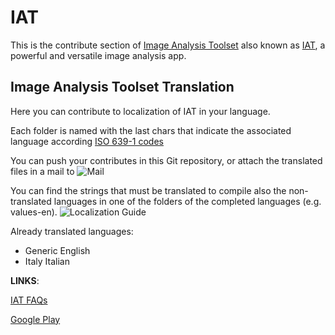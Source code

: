# IAT
This is the contribute section of [Image Analysis Toolset](https://smh17.tk/en/home/image-analysis-toolset) also known as [IAT](https://play.google.com/store/apps/details?id=tk.silviomarano.imageanalysistoolset), a powerful and versatile image analysis app. 

## Image Analysis Toolset Translation

Here you can contribute to localization of IAT in your language.

Each folder is named with the last chars that indicate the associated language according [ISO 639-1 codes](https://en.wikipedia.org/wiki/List_of_ISO_639-1_codes)

You can push your contributes in this Git repository, or attach the translated files in a mail to
![Mail](https://github.com/SMH17/IAT/blob/master/maa1l.png)

You can find the strings that must be translated to compile also the non-translated languages in one of the folders of the completed languages (e.g. values-en).
![Localization Guide](https://github.com/SMH17/IAT/blob/master/localization_guide.png)

Already translated languages:
- Generic English
- Italy Italian

**LINKS**:

[IAT FAQs](https://sites.google.com/view/iat-app/home/faq)

[Google Play](https://play.google.com/store/apps/details?id=tk.silviomarano.imageanalysistoolset)